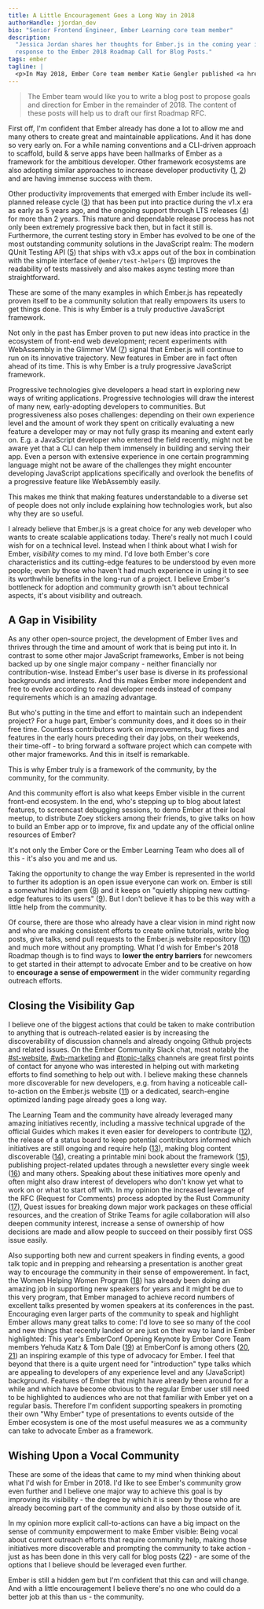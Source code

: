 ```yaml
---
title: A Little Encouragement Goes a Long Way in 2018
authorHandle: jjordan_dev
bio: "Senior Frontend Engineer, Ember Learning core team member"
description:
  "Jessica Jordan shares her thoughts for Ember.js in the coming year in
  response to the Ember 2018 Roadmap Call for Blog Posts."
tags: ember
tagline: |
  <p>In May 2018, Ember Core team member Katie Gengler published <a href="https://www.emberjs.com/blog/2018/05/02/ember-2018-roadmap-call-for-posts.html">Ember's 2018 Roadmap: A Call for Blog Posts</a>. With this call-to-action she invites the community to give feedback on their hopes and wishes for Ember moving forward. In this context, I also want to share some of my own thoughts on Ember and what I'd be excited to see in its nearest future.</p>
---
```


> The Ember team would like you to write a blog post to propose goals and
> direction for Ember in the remainder of 2018. The content of these posts will
> help us to draft our first Roadmap RFC.

First off, I'm confident that Ember already has done a lot to allow me and many
others to create great and maintainable applications. And it has done so very
early on. For a while naming conventions and a CLI-driven approach to scaffold,
build & serve apps have been hallmarks of Ember as a framework for the ambitious
developer. Other framework ecosystems are also adopting similar approaches to
increase developer productivity
([1](https://github.com/angular/angular-cli/tree/v1.6.8#cli-for-angular-applications-based-on-the-ember-cli-project),
[2](https://hackernoon.com/structuring-projects-and-naming-components-in-react-1261b6e18d76))
and are having immense success with them.

Other productivity improvements that emerged with Ember include its well-planned
release cycle
([3](https://www.emberjs.com/blog/2013/09/06/new-ember-release-process.html))
that has been put into practice during the v1.x era as early as 5 years ago, and
the ongoing support through LTS releases
([4](https://emberjs.com/blog/2016/02/25/announcing-embers-first-lts.html?utm_source=javascriptweekly&utm_medium=email))
for more than 2 years. This mature and dependable release process has not only
been extremely progressive back then, but in fact it still is. Furthermore, the
current testing story in Ember has evolved to be one of the most outstanding
community solutions in the JavaScript realm: The modern QUnit Testing API
([5](https://rwjblue.com/2017/10/23/ember-qunit-simplication/)) that ships with
v3.x apps out of the box in combination with the simple interface of
`@ember/test-helpers`
([6](https://github.com/emberjs/ember-test-helpers/blob/master/API.md)) improves
the readability of tests massively and also makes async testing more than
straightforward.

These are some of the many examples in which Ember.js has repeatedly proven
itself to be a community solution that really empowers its users to get things
done. This is why Ember is a truly productive JavaScript framework.

Not only in the past has Ember proven to put new ideas into practice in the
ecosystem of front-end web development; recent experiments with WebAssembly in
the Glimmer VM ([7](https://youtu.be/NhtpXs0ZtUc?t=35m56s)) signal that Ember.js
will continue to run on its innovative trajectory. New features in Ember are in
fact often ahead of its time. This is why Ember is a truly progressive
JavaScript framework.

Progressive technologies give developers a head start in exploring new ways of
writing applications. Progressive technologies will draw the interest of many
new, early-adopting developers to communities. But progressiveness also poses
challenges: depending on their own experience level and the amount of work they
spent on critically evaluating a new feature a developer may or may not fully
grasp its meaning and extent early on. E.g. a JavaScript developer who entered
the field recently, might not be aware yet that a CLI can help them immensely in
building and serving their app. Even a person with extensive experience in one
certain programming language might not be aware of the challenges they might
encounter developing JavaScript applications specifically and overlook the
benefits of a progressive feature like WebAssembly easily.

This makes me think that making features understandable to a diverse set of
people does not only include explaining how technologies work, but also why they
are so useful.

I already believe that Ember.js is a great choice for any web developer who
wants to create scalable applications today. There's really not much I could
wish for on a technical level. Instead when I think about what I wish for Ember,
_visibility_ comes to my mind. I'd love both Ember's core characteristics and
its cutting-edge features to be understood by even more people; even by those
who haven't had much experience in using it to see its worthwhile benefits in
the long-run of a project. I believe Ember's bottleneck for adoption and
community growth isn't about technical aspects, it's about visibility and
outreach.

## A Gap in Visibility

As any other open-source project, the development of Ember lives and thrives
through the time and amount of work that is being put into it. In contrast to
some other major JavaScript frameworks, Ember is not being backed up by one
single major company - neither financially nor contribution-wise. Instead
Ember's user base is diverse in its professional backgrounds and interests. And
this makes Ember more independent and free to evolve according to real developer
needs instead of company requirements which is an amazing advantage.

But who's putting in the time and effort to maintain such an independent
project? For a huge part, Ember's community does, and it does so in their free
time. Countless contributors work on improvements, bug fixes and features in the
early hours preceding their day jobs, on their weekends, their time-off - to
bring forward a software project which can compete with other major frameworks.
And this in itself is remarkable.

This is why Ember truly is a framework of the community, by the community, for
the community.

And this community effort is also what keeps Ember visible in the current
front-end ecosystem. In the end, who's stepping up to blog about latest
features, to screencast debugging sessions, to demo Ember at their local meetup,
to distribute Zoey stickers among their friends, to give talks on how to build
an Ember app or to improve, fix and update any of the official online resources
of Ember?

It's not only the Ember Core or the Ember Learning Team who does all of this -
it's also you and me and us.

Taking the opportunity to change the way Ember is represented in the world to
further its adoption is an open issue everyone can work on. Ember is still a
somewhat hidden gem
([8](http://blog.agilityworks.co.uk/our-blog/a-hidden-gem-ember-js)) and it
keeps on "quietly shipping new cutting-edge features to its users"
([9](https://twitter.com/sugarpirate_/status/923620576970731520)). But I don't
believe it has to be this way with a little help from the community.

Of course, there are those who already have a clear vision in mind right now and
who are making consistent efforts to create online tutorials, write blog posts,
give talks, send pull requests to the Ember.js website repository
([10](https://github.com/emberjs/website/pulls?utf8=%E2%9C%93&q=is%3Apr+is%3Amerged))
and much more without any prompting. What I'd wish for Ember's 2018 Roadmap
though is to find ways to **lower the entry barriers** for newcomers to get
started in their attempt to advocate Ember and to be creative on how to
**encourage a sense of empowerment** in the wider community regarding outreach
efforts.

## Closing the Visibility Gap

I believe one of the biggest actions that could be taken to make contribution to
anything that is outreach-related easier is by increasing the discoverability of
discussion channels and already ongoing Github projects and related issues. On
the Ember Community Slack chat, most notably the
[#st-website](https://embercommunity.slack.com/messages/CAHEZTMBK/),
[#wb-marketing](https://embercommunity.slack.com/messages/C36ETE3DK/) and
[#topic-talks](https://embercommunity.slack.com/messages/C9RSE508J/) channels
are great first points of contact for anyone who was interested in helping out
with marketing efforts to find something to help out with. I believe making
these channels more discoverable for new developers, e.g. from having a
noticeable call-to-action on the Ember.js website ([11](https://emberjs.com/))
or a dedicated, search-engine optimized landing page already goes a long way.

The Learning Team and the community have already leveraged many amazing
initiatives recently, including a massive technical upgrade of the official
Guides which makes it even easier for developers to contribute
([12](https://guides.emberjs.com/)), the release of a status board to keep
potential contributors informed which initiatives are still ongoing and require
help ([13](https://emberjs.com/statusboard/)), making blog content discoverable
([14](https://github.com/emberjs/website/pull/3280)), creating a printable mini
book about the framework
([15](https://github.com/ember-learn/the-shortest-ember-book)), publishing
project-related updates through a newsletter every single week
([16](https://the-emberjs-times.ongoodbits.com/)) and many others. Speaking
about these initiatives more openly and often might also draw interest of
developers who don't know yet what to work on or what to start off with. In my
opinion the increased leverage of the RFC (Request for Comments) process adopted
by the Rust Community ([17](http://rust-lang.github.io/rfcs/)), Quest issues for
breaking down major work packages on these official resources, and the creation
of Strike Teams for agile collaboration will also deepen community interest,
increase a sense of ownership of how decisions are made and allow people to
succeed on their possibly first OSS issue easily.

Also supporting both new and current speakers in finding events, a good talk
topic and in prepping and rehearsing a presentation is another great way to
encourage the community in their sense of empowerement. In fact, the Women
Helping Women Program ([18](https://emberwomen.com/)) has already been doing an
amazing job in supporting new speakers for years and it might be due to this
very program, that Ember managed to achieve record numbers of excellent talks
presented by women speakers at its conferences in the past. Encouraging even
larger parts of the community to speak and highlight Ember allows many great
talks to come: I'd love to see so many of the cool and new things that recently
landed or are just on their way to land in Ember highlighted: This year's
EmberConf Opening Keynote by Ember Core Team members Yehuda Katz & Tom Dale
([19](https://www.youtube.com/watch?v=NhtpXs0ZtUc)) at EmberConf is among others
([20](https://twitter.com/skillsmatter/status/984752827904950273),
[21](https://www.youtube.com/watch?v=8D-O4cSteRk)) an inspiring example of this
type of advocacy for Ember. I feel that beyond that there is a quite urgent need
for "introduction" type talks which are appealing to developers of any
experience level and any (JavaScript) background. Features of Ember that might
have already been around for a while and which have become obvious to the
regular Ember user still need to be highlighted to audiences who are not that
familiar with Ember yet on a regular basis. Therefore I'm confident supporting
speakers in promoting their own "Why Ember" type of presentations to events
outside of the Ember ecosystem is one of the most useful measures we as a
community can take to advocate Ember as a framework.

## Wishing Upon a Vocal Community

These are some of the ideas that came to my mind when thinking about what I'd
wish for Ember in 2018. I'd like to see Ember's community grow even further and
I believe one major way to achieve this goal is by improving its visibility -
the degree by which it is seen by those who are already becoming part of the
community and also by those outside of it.

In my opinion more explicit call-to-actions can have a big impact on the sense
of community empowerment to make Ember visible: Being vocal about current
outreach efforts that require community help, making those initiatives more
discoverable and prompting the community to take action - just as has been done
in this very call for blog posts
([22](https://www.emberjs.com/blog/2018/05/02/ember-2018-roadmap-call-for-posts.html)) -
are some of the options that I believe should be leveraged even further.

Ember is still a hidden gem but I'm confident that this can and will change. And
with a little encouragement I believe there's no one who could do a better job
at this than us - the community.
